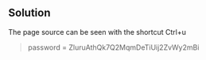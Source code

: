 ## Solution

The page source can be seen with the shortcut Ctrl+u
<!--The password for natas2 is ZluruAthQk7Q2MqmDeTiUij2ZvWy2mBi -->

> password =
ZluruAthQk7Q2MqmDeTiUij2ZvWy2mBi
